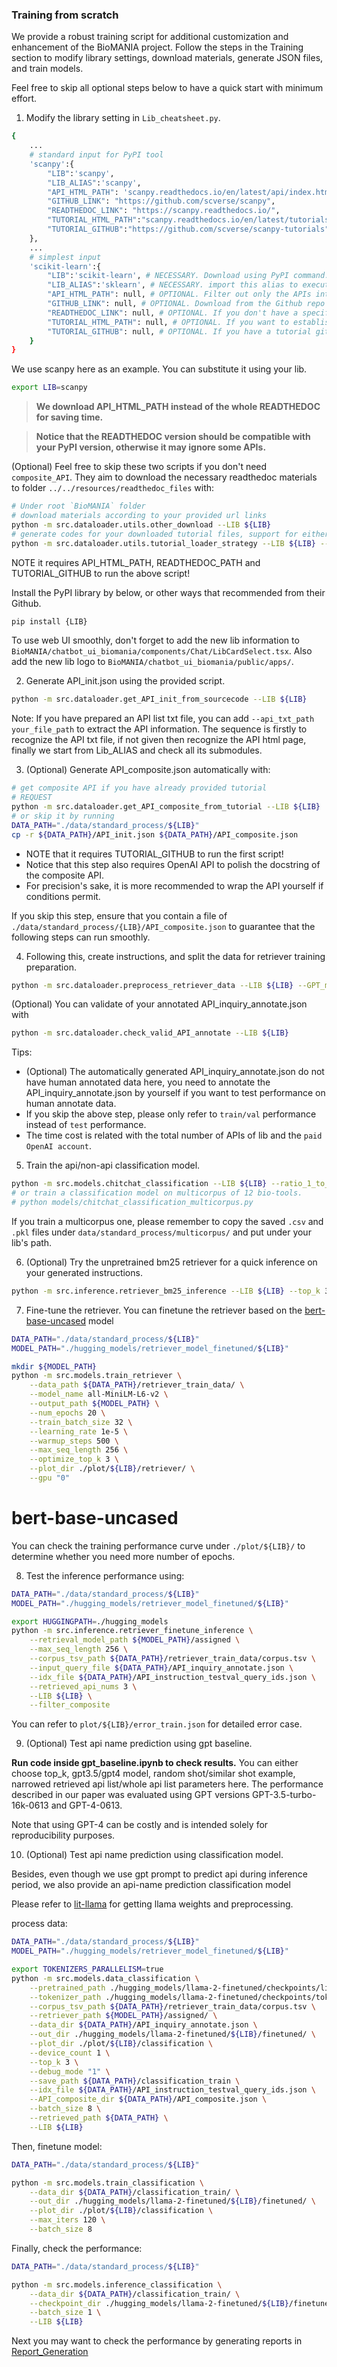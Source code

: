 
### Training from scratch

We provide a robust training script for additional customization and enhancement of the BioMANIA project. Follow the steps in the Training section to modify library settings, download materials, generate JSON files, and train models.

Feel free to skip all optional steps below to have a quick start with minimum effort.

1. Modify the library setting in `Lib_cheatsheet.py`.
```bash
{
    ...
    # standard input for PyPI tool
    'scanpy':{
        "LIB":'scanpy',
        "LIB_ALIAS":'scanpy',
        "API_HTML_PATH": 'scanpy.readthedocs.io/en/latest/api/index.html',
        "GITHUB_LINK": "https://github.com/scverse/scanpy",
        "READTHEDOC_LINK": "https://scanpy.readthedocs.io/",
        "TUTORIAL_HTML_PATH":"scanpy.readthedocs.io/en/latest/tutorials",
        "TUTORIAL_GITHUB":"https://github.com/scverse/scanpy-tutorials",
    },
    ...
    # simplest input
    'scikit-learn':{
        "LIB":'scikit-learn', # NECESSARY. Download using PyPI command. 
        "LIB_ALIAS":'sklearn', # NECESSARY. import this alias to execute.
        "API_HTML_PATH": null, # OPTIONAL. Filter out only the APIs intended for user usage
        "GITHUB_LINK": null, # OPTIONAL. Download from the Github repo if you want to use the latest version of code
        "READTHEDOC_LINK": null, # OPTIONAL. If you don't have a specific API page and want we to search API page for you from the READTHEDOC Link
        "TUTORIAL_HTML_PATH": null, # OPTIONAL. If you want to establish composite API by tutorials from readthedoc page
        "TUTORIAL_GITHUB": null, # OPTIONAL. If you have a tutorial github repo and want to use ipynbs for producing composite API
    }
}
```

We use scanpy here as an example. You can substitute it using your lib.
```bash
export LIB=scanpy
```

> **We download API_HTML_PATH instead of the whole READTHEDOC for saving time.**

> **Notice that the READTHEDOC version should be compatible with your PyPI version, otherwise it may ignore some APIs.**

(Optional) Feel free to skip these two scripts if you don't need `composite_API`. They aim to download the necessary readthedoc materials to folder `../../resources/readthedoc_files` with:
```bash
# Under root `BioMANIA` folder
# download materials according to your provided url links
python -m src.dataloader.utils.other_download --LIB ${LIB}
# generate codes for your downloaded tutorial files, support for either html, ipynb.
python -m src.dataloader.utils.tutorial_loader_strategy --LIB ${LIB} --file_type 'html'
```

NOTE it requires API_HTML_PATH, READTHEDOC_PATH and TUTORIAL_GITHUB to run the above script!

Install the PyPI library by below, or other ways that recommended from their Github.
```bash
pip install {LIB}
```

To use web UI smoothly, don't forget to add the new lib information to `BioMANIA/chatbot_ui_biomania/components/Chat/LibCardSelect.tsx`. Also add the new lib logo to `BioMANIA/chatbot_ui_biomania/public/apps/`.

2. Generate API_init.json using the provided script.
```bash
python -m src.dataloader.get_API_init_from_sourcecode --LIB ${LIB}
```

Note: If you have prepared an API list txt file, you can add `--api_txt_path your_file_path` to extract the API information. The sequence is firstly to recognize the API txt file, if not given then recognize the API html page, finally we start from Lib_ALIAS and check all its submodules.

3. (Optional) Generate API_composite.json automatically with:
```bash
# get composite API if you have already provided tutorial
# REQUEST 
python -m src.dataloader.get_API_composite_from_tutorial --LIB ${LIB}
# or skip it by running
DATA_PATH="./data/standard_process/${LIB}"
cp -r ${DATA_PATH}/API_init.json ${DATA_PATH}/API_composite.json
```

- NOTE that it requires TUTORIAL_GITHUB to run the first script!
- Notice that this step also requires OpenAI API to polish the docstring of the composite API.  
- For precision's sake, it is more recommended to wrap the API yourself if conditions permit.

If you skip this step, ensure that you contain a file of `./data/standard_process/{LIB}/API_composite.json` to guarantee that the following steps can run smoothly.

4. Following this, create instructions, and split the data for retriever training preparation.
```bash
python -m src.dataloader.preprocess_retriever_data --LIB ${LIB} --GPT_model gpt3.5/gpt4
```

(Optional) You can validate of your annotated API_inquiry_annotate.json with 
```bash
python -m src.dataloader.check_valid_API_annotate --LIB ${LIB}
```

Tips:
- (Optional) The automatically generated API_inquiry_annotate.json do not have human annotated data here, you need to annotate the API_inquiry_annotate.json by yourself if you want to test performance on human annotate data.
- If you skip the above step, please only refer to `train/val` performance instead of `test` performance.
- The time cost is related with the total number of APIs of lib and the `paid OpenAI account`.

5. Train the api/non-api classification model.
```bash
python -m src.models.chitchat_classification --LIB ${LIB} --ratio_1_to_3 1.0 --ratio_2_to_3 1.0 --embed_method st_untrained
# or train a classification model on multicorpus of 12 bio-tools.
# python models/chitchat_classification_multicorpus.py
```

If you train a multicorpus one, please remember to copy the saved `.csv` and `.pkl` files under `data/standard_process/multicorpus/` and put under your lib's path.

6. (Optional) Try the unpretrained bm25 retriever for a quick inference on your generated instructions.
```bash
python -m src.inference.retriever_bm25_inference --LIB ${LIB} --top_k 3
```

7. Fine-tune the retriever.
You can finetune the retriever based on the [bert-base-uncased](https://huggingface.co/bert-base-uncased) model
```bash
DATA_PATH="./data/standard_process/${LIB}"
MODEL_PATH="./hugging_models/retriever_model_finetuned/${LIB}"

mkdir ${MODEL_PATH}
python -m src.models.train_retriever \
    --data_path ${DATA_PATH}/retriever_train_data/ \
    --model_name all-MiniLM-L6-v2 \
    --output_path ${MODEL_PATH} \
    --num_epochs 20 \
    --train_batch_size 32 \
    --learning_rate 1e-5 \
    --warmup_steps 500 \
    --max_seq_length 256 \
    --optimize_top_k 3 \
    --plot_dir ./plot/${LIB}/retriever/ \
    --gpu "0"
```

# bert-base-uncased

You can check the training performance curve under `./plot/${LIB}/` to determine whether you need more number of epochs.

8. Test the inference performance using:
```bash 
DATA_PATH="./data/standard_process/${LIB}"
MODEL_PATH="./hugging_models/retriever_model_finetuned/${LIB}"

export HUGGINGPATH=./hugging_models
python -m src.inference.retriever_finetune_inference \
    --retrieval_model_path ${MODEL_PATH}/assigned \
    --max_seq_length 256 \
    --corpus_tsv_path ${DATA_PATH}/retriever_train_data/corpus.tsv \
    --input_query_file ${DATA_PATH}/API_inquiry_annotate.json \
    --idx_file ${DATA_PATH}/API_instruction_testval_query_ids.json \
    --retrieved_api_nums 3 \
    --LIB ${LIB} \
    --filter_composite 
``` 

You can refer to `plot/${LIB}/error_train.json` for detailed error case.

9. (Optional) Test api name prediction using gpt baseline.

**Run code inside gpt_baseline.ipynb to check results.** You can either choose top_k, gpt3.5/gpt4 model, random shot/similar shot example, narrowed retrieved api list/whole api list parameters here. The performance described in our paper was evaluated using GPT versions GPT-3.5-turbo-16k-0613 and GPT-4-0613.

Note that using GPT-4 can be costly and is intended solely for reproducibility purposes.

10. (Optional) Test api name prediction using classification model.

Besides, even though we use gpt prompt to predict api during inference period, we also provide an api-name prediction classification model

Please refer to [lit-llama](https://github.com/Lightning-AI/lit-llama) for getting llama weights and preprocessing. 

process data:
```bash
DATA_PATH="./data/standard_process/${LIB}"
MODEL_PATH="./hugging_models/retriever_model_finetuned/${LIB}"

export TOKENIZERS_PARALLELISM=true
python -m src.models.data_classification \
    --pretrained_path ./hugging_models/llama-2-finetuned/checkpoints/lite-llama2/lit-llama.pth \
    --tokenizer_path ./hugging_models/llama-2-finetuned/checkpoints/tokenizer.model \
    --corpus_tsv_path ${DATA_PATH}/retriever_train_data/corpus.tsv \
    --retriever_path ${MODEL_PATH}/assigned/ \
    --data_dir ${DATA_PATH}/API_inquiry_annotate.json \
    --out_dir ./hugging_models/llama-2-finetuned/${LIB}/finetuned/ \
    --plot_dir ./plot/${LIB}/classification \
    --device_count 1 \
    --top_k 3 \
    --debug_mode "1" \
    --save_path ${DATA_PATH}/classification_train \
    --idx_file ${DATA_PATH}/API_instruction_testval_query_ids.json \
    --API_composite_dir ${DATA_PATH}/API_composite.json \
    --batch_size 8 \
    --retrieved_path ${DATA_PATH} \
    --LIB ${LIB}
```

Then, finetune model:
```bash
DATA_PATH="./data/standard_process/${LIB}"

python -m src.models.train_classification \
    --data_dir ${DATA_PATH}/classification_train/ \
    --out_dir ./hugging_models/llama-2-finetuned/${LIB}/finetuned/ \
    --plot_dir ./plot/${LIB}/classification \
    --max_iters 120 \
    --batch_size 8
```

Finally, check the performance:
```bash
DATA_PATH="./data/standard_process/${LIB}"

python -m src.models.inference_classification \
    --data_dir ${DATA_PATH}/classification_train/ \
    --checkpoint_dir ./hugging_models/llama-2-finetuned/${LIB}/finetuned/combined_model_checkpoint.pth \
    --batch_size 1 \
    --LIB ${LIB}
```

Next you may want to check the performance by generating reports in [Report_Generation](./Report_Generation.md)
